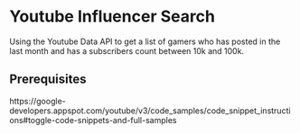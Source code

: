 

<!DOCTYPE html>
<html lang="en">
<head>
    <meta charset="UTF-8">
    <title></title>

</head>
<body>

<h1>Youtube Influencer Search</h1>
<p>Using the Youtube Data API to get a list of gamers who has posted in the last month and has a subscribers count between 10k and 100k.</p>

<h2>Prerequisites</h2>
<p>https://google-developers.appspot.com/youtube/v3/code_samples/code_snippet_instructions#toggle-code-snippets-and-full-samples</p>



</body>
</html>
